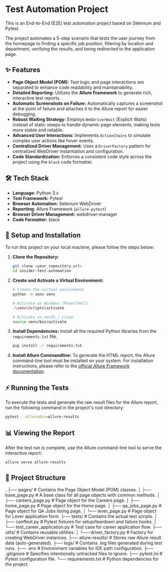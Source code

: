 # Test Automation Project
This is an End-to-End (E2E) test automation project based on Selenium and Pytest.

The project automates a 5-step scenario that tests the user journey from the homepage to finding a specific job position, filtering by location and department, verifying the results, and being redirected to the application page.

## ✨ Features

* **Page Object Model (POM):** Test logic and page interactions are separated to enhance code readability and maintainability.
* **Detailed Reporting:** Utilizes the **Allure Framework** to generate rich, interactive test reports.
* **Automatic Screenshots on Failure:** Automatically captures a screenshot at the point of failure and attaches it to the Allure report for easier debugging.
* **Robust Waiting Strategy:** Employs `WebDriverWait` (Explicit Waits) instead of static sleeps to handle dynamic page elements, making tests more stable and reliable.
* **Advanced User Interactions:** Implements `ActionChains` to simulate complex user actions like hover events.
* **Centralized Driver Management:** Uses a `DriverFactory` pattern for centralized WebDriver instantiation and configuration.
* **Code Standardization:** Enforces a consistent code style across the project using the `black` code formatter.

## 🛠️ Tech Stack

* **Language:** Python 3.x
* **Test Framework:** Pytest
* **Browser Automation:** Selenium WebDriver
* **Reporting:** Allure Framework (`allure-pytest`)
* **Browser Driver Management:** webdriver-manager
* **Code Formatter:** black

## 🚀 Setup and Installation

To run this project on your local machine, please follow the steps below:

1.  **Clone the Repository:**
    ```bash
    git clone <your_repository_url>
    cd insider-test-automation
    ```

2.  **Create and Activate a Virtual Environment:**
    ```bash
    # Create the virtual environment
    python -m venv venv

    # Activate on Windows (PowerShell)
    .\venv\Scripts\activate

    # Activate on macOS / Linux
    source venv/bin/activate
    ```

3.  **Install Dependencies:**
    Install all the required Python libraries from the `requirements.txt` file.
    ```bash
    pip install -r requirements.txt
    ```

4.  **Install Allure Commandline:**
    To generate the HTML report, the Allure command-line tool must be installed on your system. For installation instructions, please refer to the [official Allure Framework documentation](https://docs.qameta.io/allure/#_installing_a_commandline).

## ⚡ Running the Tests

To execute the tests and generate the raw result files for the Allure report, run the following command in the project's root directory:
```bash
pytest --alluredir=allure-results
```

## 📊 Viewing the Report
After the test run is complete, use the Allure command-line tool to serve the interactive report:

```bash
allure serve allure-results
```

## 📂 Project Structure
.
├── pages/ # Contains the Page Object Model (POM) classes.
│ ├── base_page.py # A base class for all page objects with common methods.
│ ├── careers_page.py # Page object for the Careers page.
│ ├── home_page.py # Page object for the Home page.
│ ├── qa_jobs_page.py # Page object for QA Jobs listing page.
│ └── lever_page.py # Page object for Lever application form.
├── tests/ # Contains the actual test scripts.
│ ├── conftest.py # Pytest fixtures for setup/teardown and failure hooks.
│ └── test_career_application.py # Test case for career application flow.
├── utils/ # Contains reusable utilities.
│ └── driver_factory.py # Factory for creating WebDriver instances.
├── allure-results/ # Stores raw Allure result data (auto-generated).
├── logs/ # Contains .log files generated during test runs.
├── .env # Environment variables for IDE path configuration.
├── .gitignore # Specifies intentionally untracked files to ignore.
├── pytest.ini # Pytest configuration file.
└── requirements.txt # Python dependencies for the project.